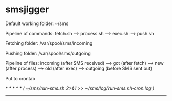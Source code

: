 # smsjigger

Default working folder: ~/sms

Pipeline of commands: fetch.sh --> process.sh --> exec.sh --> push.sh

Fetching folder: /var/spool/sms/incoming

Pushing folder: /var/spool/sms/outgoing

Pipeline of files: incoming (after SMS received) --> got (after fetch) --> new (after process) --> old (after exec) --> outgoing (before SMS sent out)

Put to crontab

_* * * * * ( ~/sms/run-sms.sh 2>&1 >> ~/sms/log/run-sms.sh-cron.log )_

-----
